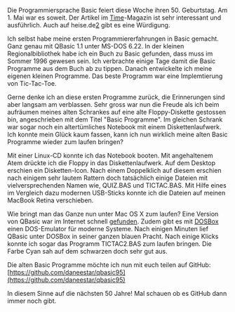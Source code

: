 Die Programmiersprache Basic feiert diese Woche ihren 50. Geburtstag. Am 1. Mai war es soweit.
Der Artikel im [Time][1]-Magazin ist sehr interessant und ausführlich. Auch auf heise.de[2] gibt es eine Würdigung.

Ich selbst habe meine ersten Programmiererfahrungen in Basic gemacht. Ganz genau mit QBasic 1.1 unter MS-DOS 6.22. In der kleinen Regionalbibliothek habe ich ein Buch zu Basic gefunden, dass muss im Sommer 1996 gewesen sein. Ich verbrachte einige Tage damit die Basic Programme aus dem Buch ab zu tippen. Danach entwickelte ich meine eigenen kleinen Programme. Das beste Programm war eine Implemtierung von Tic-Tac-Toe.

Gerne denke ich an diese ersten Programme zurück, die Erinnerungen sind aber langsam am verblassen. 
Sehr gross war nun die Freude als ich beim aufräumen meines alten Schrankes auf eine alte Floppy-Diskette gestossen bin, angeschrieben mit dem Titel "Basic Programme". Im gleichen Schrank war sogar noch ein altertümliches Notebook mit einem Diskettenlaufwerk. Ich konnte mein Glück kaum fassen, kann ich nun wirklich meine alten Basic Programme wieder zum laufen bringen?

Mit einer Linux-CD konnte ich das Notebook booten. Mit angehaltenem Atem drückte ich die Floppy in das Diskettenlaufwerk. Auf dem Desktop erschien ein Disketten-Icon. Nach einem Doppelklich auf diesem erschien nach einigem sehr lautem Rattern doch tatsächlich einige Dateien mit vielversprechenden Namen wie, QUIZ.BAS und TICTAC.BAS. Mit Hilfe eines im Vergleich dazu modernen USB-Sticks konnte ich die Dateien auf meinen MacBook Retina verschieben.

Wie bringt man das Ganze nun unter Mac OS X zum laufen?
Eine Version von QBasic war im Internet schnell [gefunden][3]. Zudem gibt es mit [DOSBox][4] einen DOS-Emulator für moderne Systeme. Nach einigen Minuten lief QBasic unter DOSBox in seiner ganzen blauen Pracht.
Nach einige Klicks konnte ich sogar das Programm TICTAC2.BAS zum laufen bringen. Die Farbe Cyan sah auf dem schwarzen doch sehr gut aus.

Die alten Basic Programme möchte ich nun mit euch teilen auf GitHub:
[https://github.com/daneestar/qbasic95](https://github.com/daneestar/qbasic95)

In diesem Sinne auf die nächsten 50 Jahre! Mal schauen ob es GitHub dann immer noch gibt.


[1]: http://time.com/69316/basic/
[2]: http://www.heise.de/newsticker/meldung/50-Jahre-BASIC-die-Allzweck-Programmiersprache-fuer-Anfaenger-feiert-Jubilaeum-2178897.html
[3]: http://www.download-central.ws/DOS/Apps/Q/QBasic/
[4]: http://www.dosbox.com/
